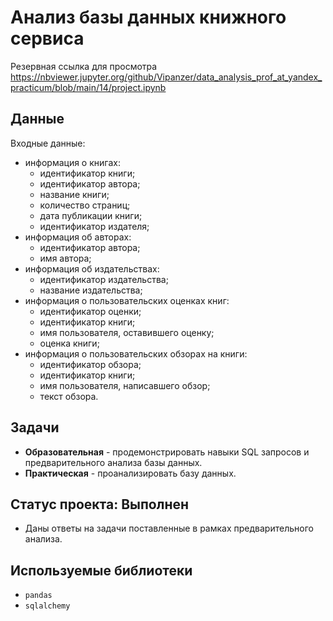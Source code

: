 # Анализ базы данных книжного сервиса
Резервная ссылка для просмотра https://nbviewer.jupyter.org/github/Vipanzer/data_analysis_prof_at_yandex_practicum/blob/main/14/project.ipynb

## Данные
Входные данные:
- информация о книгах:
    - идентификатор книги;
    - идентификатор автора;
    - название книги;
    - количество страниц;
    - дата публикации книги;
    - идентификатор издателя;
- информация об авторах:
    - идентификатор автора;
    - имя автора;
- информация об издательствах:
    - идентификатор издательства;
    - название издательства;
- информация о пользовательских оценках книг:
    - идентификатор оценки;
    - идентификатор книги;
    - имя пользователя, оставившего оценку;
    - оценка книги;
- информация о пользовательских обзорах на книги:
    - идентификатор обзора;
    - идентификатор книги;
    - имя пользователя, написавшего обзор;
    - текст обзора.

## Задачи
- **Образовательная** - продемонстрировать навыки SQL запросов и предварительного анализа базы данных.
- **Практическая** - проанализировать базу данных.

## Статус проекта: Выполнен
- Даны ответы на задачи поставленные в рамках предварительного анализа.

## Используемые библиотеки
- `pandas`
- `sqlalchemy`
